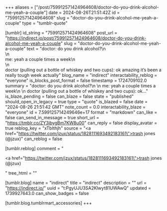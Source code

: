 +++
aliases = ["/post/759912571424964608/doctor-do-you-drink-alcohol-me-yeah-a-couple"]
date = 2024-08-26T21:51:42Z
id = "759912571424964608"
slug = "doctor-do-you-drink-alcohol-me-yeah-a-couple"
type = "tumblr-quote"

[tumblr]
id_string = "759912571424964608"
post_url = "https://indirect.io/post/759912571424964608/doctor-do-you-drink-alcohol-me-yeah-a-couple"
slug = "doctor-do-you-drink-alcohol-me-yeah-a-couple"
text = "doctor: do you drink alcohol?\n<br/>\n<br/>me: yeah a couple times a week\n<br/>\n<br/>doctor (pulling out a bottle of whiskey and two cups): ok amazing it&rsquo;s been a really tough week actually"
blog_name = "indirect"
interactability_reblog = "everyone"
is_blocks_post_format = false
timestamp = 1724709102.0
summary = "doctor: do you drink alcohol?\n \n me: yeah a couple times a week\n \n doctor (pulling out a bottle of whiskey and two cups): ok..."
is_blaze_pending = false
can_blaze = false
state = "published"
should_open_in_legacy = true
type = "quote"
is_blazed = false
date = "2024-08-26 21:51:42 GMT"
note_count = 0.0
interactability_blaze = "everyone"
id = 7.599125714249646e+17
format = "markdown"
can_like = false
can_send_in_message = true
short_url = "https://tmblr.co/ZY3jbygBm7KW8u00"
can_reply = false
display_avatar = true
reblog_key = "xTbIthjh"
source = "<a href=\"https://twitter.com/jzux/status/1828111693492183161\">trash jones (@jzux)</a>"
can_reblog = false

[tumblr.reblog]
comment = "<p><a href=\"https://twitter.com/jzux/status/1828111693492183161\">trash jones (@jzux)</a></p>"
tree_html = ""

[tumblr.blog]
name = "indirect"
title = "indirect"
description = ""
url = "https://indirect.io/"
uuid = "t:PgyUJU3SA2Klwyt81UWAwQ"
updated = 1739927643.0
can_show_badges = false

[tumblr.blog.tumblrmart_accessories]
+++
